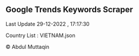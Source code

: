 

## Google Trends Keywords Scraper 
 
Last Update 29-12-2022 , 17:17:30

Country List :
VIETNAM.json



© Abdul Muttaqin 
